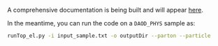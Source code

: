A comprehensive documentation is being built and will appear [here](https://topcptoolkit.docs.cern.ch/).

In the meantime, you can run the code on a `DAOD_PHYS` sample as:
```bash
runTop_el.py -i input_sample.txt -o outputDir --parton --particle
```

